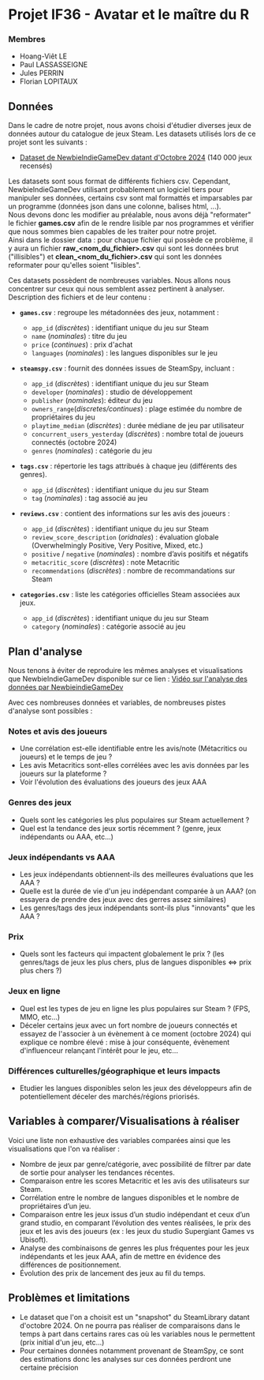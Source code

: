 # Projet IF36 - Avatar et le maître du R

### Membres

- Hoang-Viêt LE
- Paul LASSASSEIGNE
- Jules PERRIN
- Florian LOPITAUX

## Données

Dans le cadre de notre projet, nous avons choisi d'étudier diverses jeux de données autour du catalogue de jeux Steam.
Les datasets utilisés lors de ce projet sont les suivants :
- [Dataset de NewbieIndieGameDev datant d'Octobre 2024](https://github.com/NewbieIndieGameDev/steam-insights) (140 000 jeux recensés)

Les datasets sont sous format de différents fichiers csv. Cependant, NewbieIndieGameDev utilisant probablement un logiciel tiers pour
manipuler ses données, certains csv sont mal formattés et imparsables par un programme (données json dans une colonne, balises html, ...). <br>
Nous devons donc les modifier au préalable, nous avons déjà "reformater" le fichier **games.csv** afin de le rendre lisible par nos
programmes et vérifier que nous sommes bien capables de les traiter pour notre projet. <br>
Ainsi dans le dossier data : pour chaque fichier qui possède ce problème, il y aura un fichier **raw_<nom_du_fichier>.csv** qui sont les données brut ("illisibles") et **clean_<nom_du_fichier>.csv** qui sont les données reformater pour qu'elles soient "lisibles".

Ces datasets possèdent de nombreuses variables. Nous allons nous concentrer sur ceux qui nous semblent assez pertinent à analyser.
Description des fichiers et de leur contenu :

-   **`games.csv`** : regroupe les métadonnées des jeux, notamment :
    -   `app_id` (*discrètes*) : identifiant unique du jeu sur Steam
    -   `name` (*nominales*) : titre du jeu
    -   `price` (*continues*) : prix d'achat
    -   `languages` (*nominales*) : les langues disponibles sur le jeu

-   **`steamspy.csv`** : fournit des données issues de SteamSpy, incluant :
    -   `app_id` (*discrètes*) : identifiant unique du jeu sur Steam
    -   `developer` (*nominales*) : studio de développement
    -   `publisher` (*nominales*): éditeur du jeu
    -   `owners_range`(*discretes/continues*) : plage estimée du nombre de propriétaires du jeu
    -   `playtime_median` (*discrètes*) : durée médiane de jeu par utilisateur
    -   `concurrent_users_yesterday` (*discrètes*) : nombre total de joueurs connectés (octobre 2024)
    -   `genres` (*nominales*) : catégorie du jeu

-   **`tags.csv`** : répertorie les tags attribués à chaque jeu (différents des genres).
    -   `app_id` (*discrètes*) : identifiant unique du jeu sur Steam
    -   `tag` (*nominales*) : tag associé au jeu
    
-   **`reviews.csv`** : contient des informations sur les avis des joueurs :
    -   `app_id` (*discrètes*) : identifiant unique du jeu sur Steam
    -   `review_score_description` (*oridnales*) : évaluation globale (Overwhelmingly Positive, Very Positive, Mixed, etc.)
    -   `positive` / `negative` (*nominales*) : nombre d’avis positifs et négatifs
    -   `metacritic_score` (*discrètes*) : note Metacritic
    -   `recommendations` (*discrètes*) : nombre de recommandations sur Steam

-   **`categories.csv`** : liste les catégories officielles Steam associées aux jeux.
    -   `app_id` (*discrètes*) : identifiant unique du jeu sur Steam
    -   `category` (*nominales*) : catégorie associé au jeu

## Plan d'analyse

Nous tenons à éviter de reproduire les mêmes analyses et visualisations que NewbieIndieGameDev disponible sur ce lien :  [Vidéo sur l'analyse des données par NewbieindieGameDev](https://www.youtube.com/watch?v=qiNv3qv-YbU)

Avec ces nombreuses données et variables, de nombreuses pistes d'analyse sont possibles :
### Notes et avis des joueurs
- Une corrélation est-elle identifiable entre les avis/note (Métacritics ou joueurs) et le temps de jeu ?
- Les avis Metacritics sont-elles corrélées avec les avis données par les joueurs sur la plateforme ?
- Voir l'évolution des évaluations des joueurs des jeux AAA
### Genres des jeux
- Quels sont les catégories les plus populaires sur Steam actuellement ?
- Quel est la tendance des jeux sortis récemment ? (genre, jeux indépendants ou AAA, etc...)
### Jeux indépendants vs AAA
- Les jeux indépendants obtiennent-ils des meilleures évaluations que les AAA ?
- Quelle est la durée de vie d'un jeu indépendant comparée à un AAA? (on essayera de prendre des jeux avec des gerres assez similaires)
- Les genres/tags des jeux indépendants sont-ils plus "innovants" que les AAA ? 
### Prix
- Quels sont les facteurs qui impactent globalement le prix ? (les genres/tags de jeux les plus chers, plus de langues disponibles <=> prix plus chers ?)
### Jeux en ligne
- Quel est les types de jeu en ligne les plus populaires sur Steam ? (FPS, MMO, etc...)
- Déceler certains jeux avec un fort nombre de joueurs connectés et essayez de l'associer à un évènement à ce moment (octobre 2024) qui explique ce nombre élevé : mise à jour conséquente, évènement d'influenceur relançant l'intérêt pour le jeu, etc...
### Différences culturelles/géographique et leurs impacts
- Etudier les langues disponibles selon les jeux des développeurs afin de potentiellement déceler des marchés/régions priorisés.

## Variables à comparer/Visualisations à réaliser
Voici une liste non exhaustive des variables comparées ainsi que les visualisations que l'on va réaliser :
- Nombre de jeux par genre/catégorie, avec possibilité de filtrer par date de sortie pour analyser les tendances récentes.
- Comparaison entre les scores Metacritic et les avis des utilisateurs sur Steam.
- Corrélation entre le nombre de langues disponibles et le nombre de propriétaires d’un jeu.
- Comparaison entre les jeux issus d’un studio indépendant et ceux d’un grand studio, en comparant l’évolution des ventes réalisées, le prix des jeux et les avis des joueurs (ex : les jeux du studio Supergiant Games vs Ubisoft).
- Analyse des combinaisons de genres les plus fréquentes pour les jeux indépendants et les jeux AAA, afin de mettre en évidence des différences de positionnement.
- Évolution des prix de lancement des jeux au fil du temps.

## Problèmes et limitations
- Le dataset que l'on a choisit est un "snapshot" du SteamLibrary datant d'octobre 2024. On ne pourra pas réaliser de comparaisons dans le temps à part dans certains rares cas où les variables nous le permettent (prix initial d'un jeu, etc...)
- Pour certaines données notamment provenant de SteamSpy, ce sont des estimations donc les analyses sur ces données perdront une certaine précision